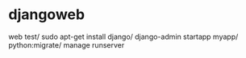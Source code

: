 # djangoweb
web test/
sudo apt-get install django/
django-admin startapp myapp/
python:migrate/
manage runserver
